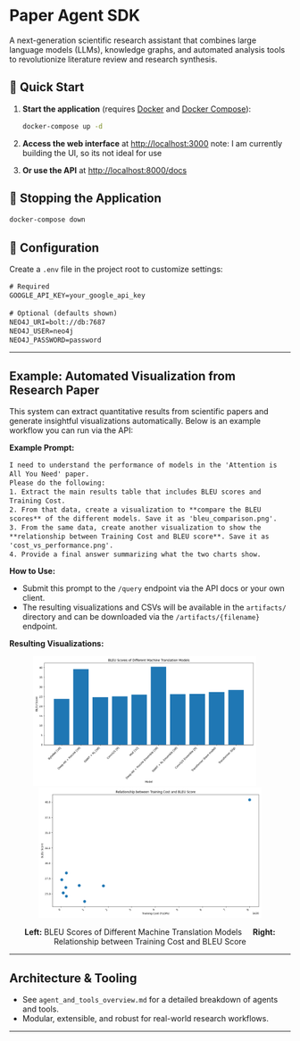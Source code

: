 # Paper Agent SDK

A next-generation scientific research assistant that combines large language models (LLMs), knowledge graphs, and automated analysis tools to revolutionize literature review and research synthesis.

## 🚀 Quick Start

1. **Start the application** (requires [Docker](https://docs.docker.com/get-docker/) and [Docker Compose](https://docs.docker.com/compose/install/)):

   ```bash
   docker-compose up -d
   ```

2. **Access the web interface** at [http://localhost:3000](http://localhost:3000) 
note: I am currently building the UI, so its not ideal for use

3. **Or use the API** at [http://localhost:8000/docs](http://localhost:8000/docs)

## 🛑 Stopping the Application

```bash
docker-compose down
```

## 🔧 Configuration 

Create a `.env` file in the project root to customize settings:

```env
# Required
GOOGLE_API_KEY=your_google_api_key

# Optional (defaults shown) 
NEO4J_URI=bolt://db:7687
NEO4J_USER=neo4j
NEO4J_PASSWORD=password

```

---

## Example: Automated Visualization from Research Paper

This system can extract quantitative results from scientific papers and generate insightful visualizations automatically. Below is an example workflow you can run via the API:

**Example Prompt:**
```
I need to understand the performance of models in the 'Attention is All You Need' paper.
Please do the following:
1. Extract the main results table that includes BLEU scores and Training Cost.
2. From that data, create a visualization to **compare the BLEU scores** of the different models. Save it as 'bleu_comparison.png'.
3. From the same data, create another visualization to show the **relationship between Training Cost and BLEU score**. Save it as 'cost_vs_performance.png'.
4. Provide a final answer summarizing what the two charts show.
```

**How to Use:**
- Submit this prompt to the `/query` endpoint via the API docs or your own client.
- The resulting visualizations and CSVs will be available in the `artifacts/` directory and can be downloaded via the `/artifacts/{filename}` endpoint.

**Resulting Visualizations:**

<p align="center">
  <img src="GeneratedGraph/bleu_comparison.png" alt="BLEU Score Comparison" width="400" style="display:inline-block; margin-right: 20px;"/>
  <img src="GeneratedGraph/cost_vs_performance.png" alt="Training Cost vs BLEU Score" width="400" style="display:inline-block;"/>
</p>

<p align="center">
  <b>Left:</b> BLEU Scores of Different Machine Translation Models &nbsp;&nbsp;&nbsp; <b>Right:</b> Relationship between Training Cost and BLEU Score
</p>

---

## Architecture & Tooling
- See `agent_and_tools_overview.md` for a detailed breakdown of agents and tools.
- Modular, extensible, and robust for real-world research workflows.

---


